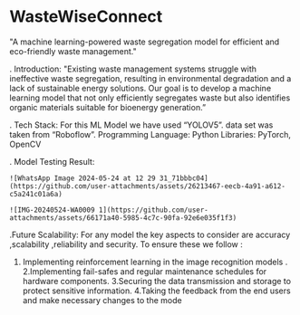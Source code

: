 # WasteWiseConnect
"A machine learning-powered waste segregation model for efficient and eco-friendly waste management."

. Introduction:
    "Existing waste management systems struggle with ineffective waste segregation, resulting in environmental degradation and a lack of sustainable energy solutions. Our        goal is to develop a machine learning model that not only efficiently segregates waste but also identifies organic materials suitable for bioenergy generation.”

. Tech Stack:
    For this ML Model we have used “YOLOV5”.
    data set was taken from “Roboflow”.
    Programming Language: Python
    Libraries: PyTorch, OpenCV
    
. Model Testing Result:
    
    ![WhatsApp Image 2024-05-24 at 12 29 31_71bbbc04](https://github.com/user-attachments/assets/26213467-eecb-4a91-a612-c5a241c01a6a)

    ![IMG-20240524-WA0009 1](https://github.com/user-attachments/assets/66171a40-5985-4c7c-90fa-92e6e035f1f3)

.Future Scalability:
  For any model the key aspects to consider are accuracy ,scalability ,reliability and security. To ensure these we follow :
  1. Implementing reinforcement learning in the image recognition models .
  2.Implementing fail-safes and regular maintenance schedules for hardware
    components.
  3.Securing the data transmission and storage to protect sensitive information.
  4.Taking the feedback from the end users and make necessary changes to the
    mode

  
